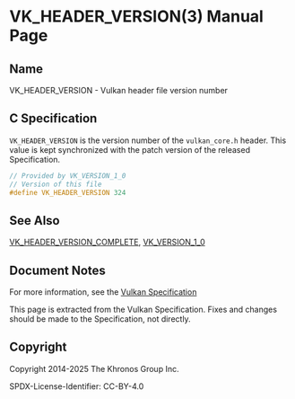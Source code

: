 # VK\_HEADER\_VERSION(3) Manual Page

## Name

VK\_HEADER\_VERSION - Vulkan header file version number



## [](#_c_specification)C Specification

`VK_HEADER_VERSION` is the version number of the `vulkan_core.h` header. This value is kept synchronized with the patch version of the released Specification.

```c++
// Provided by VK_VERSION_1_0
// Version of this file
#define VK_HEADER_VERSION 324
```

## [](#_see_also)See Also

[VK\_HEADER\_VERSION\_COMPLETE](https://registry.khronos.org/vulkan/specs/latest/man/html/VK_HEADER_VERSION_COMPLETE.html), [VK\_VERSION\_1\_0](https://registry.khronos.org/vulkan/specs/latest/man/html/VK_VERSION_1_0.html)

## [](#_document_notes)Document Notes

For more information, see the [Vulkan Specification](https://registry.khronos.org/vulkan/specs/latest/html/vkspec.html#VK_HEADER_VERSION)

This page is extracted from the Vulkan Specification. Fixes and changes should be made to the Specification, not directly.

## [](#_copyright)Copyright

Copyright 2014-2025 The Khronos Group Inc.

SPDX-License-Identifier: CC-BY-4.0